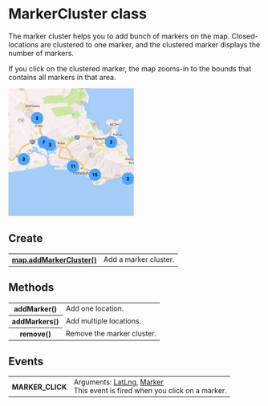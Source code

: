 # MarkerCluster class

The marker cluster helps you to add bunch of markers on the map.
Closed-locations are clustered to one marker, and the clustered marker displays the number of markers.

If you click on the clustered marker, the map zooms-in to the bounds that contains all markers in that area.

![](cluster.gif)

## Create

<table>
    <tr>
        <th><a href="./addMarkerCluster/README.md">map.addMarkerCluster()</a></th>
        <td>Add a marker cluster.</td>
    </tr>
</table>


## Methods

<table>
    <tr>
        <th>addMarker()</th>
        <td>Add one location.</td>
    </tr>
    <tr>
        <th>addMarkers()</th>
        <td>Add multiple locations.</td>
    </tr>
    <tr>
        <th>remove()</th>
        <td>Remove the marker cluster.</td>
    </tr>
</table>


## Events

<table>
    <tr>
        <th>MARKER_CLICK</th>
        <td>Arguments:  <a href="../LatLng/README.md">LatLng</a>, <a href="../Marker/README.md">Marker</a><br>This event is fired when you click on a marker.</td>
    </tr>
</table>
